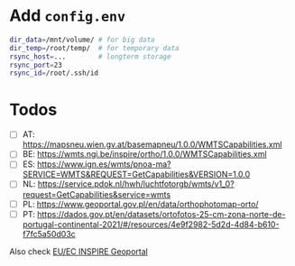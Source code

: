 
# Add `config.env`

```bash
dir_data=/mnt/volume/ # for big data
dir_temp=/root/temp/  # for temporary data
rsync_host=...        # longterm storage
rsync_port=23
rsync_id=/root/.ssh/id
```

# Todos

- [ ] AT: https://mapsneu.wien.gv.at/basemapneu/1.0.0/WMTSCapabilities.xml
- [ ] BE: https://wmts.ngi.be/inspire/ortho/1.0.0/WMTSCapabilities.xml
- [ ] ES: https://www.ign.es/wmts/pnoa-ma?SERVICE=WMTS&REQUEST=GetCapabilities&VERSION=1.0.0
- [ ] NL: https://service.pdok.nl/hwh/luchtfotorgb/wmts/v1_0?request=GetCapabilities&service=wmts
- [ ] PL: https://www.geoportal.gov.pl/en/data/orthophotomap-orto/
- [ ] PT: https://dados.gov.pt/en/datasets/ortofotos-25-cm-zona-norte-de-portugal-continental-2021/#/resources/4e9f2982-5d2d-4d84-b610-f7fc5a50d03c

Also check [EU/EC INSPIRE Geoportal](https://inspire-geoportal.ec.europa.eu/srv/eng/catalog.search#/overview?view=themeOverview&theme=oi)
